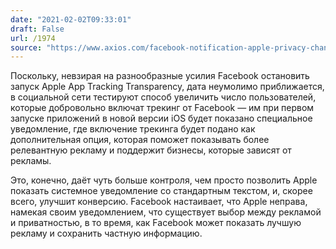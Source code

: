 ```yaml
---
date: "2021-02-02T09:33:01"
draft: False
url: /1974
source: "https://www.axios.com/facebook-notification-apple-privacy-changes-39092ba5-25e4-4e83-87ff-81967733f919.html"
---
```


Поскольку, невзирая на разнообразные усилия Facebook остановить запуск Apple App Tracking Transparency, дата неумолимо приближается, в социальной сети тестируют способ увеличить число пользователей, которые добровольно включат трекинг от Facebook — им при первом запуске приложений в новой версии iOS будет показано специальное уведомление, где включение трекинга будет подано как дополнительная опция, которая поможет показывать более релевантную рекламу и поддержит бизнесы, которые зависят от рекламы.

Это, конечно, даёт чуть больше контроля, чем просто позволить Apple показать системное уведомление со стандартным текстом, и, скорее всего, улучшит конверсию. Facebook настаивает, что Apple неправа, намекая своим уведомлением, что существует выбор между рекламой и приватностью, в то время, как Facebook может показать лучшую рекламу и сохранить частную информацию.
